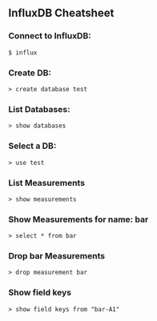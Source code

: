 InfluxDB Cheatsheet
-------------------

### Connect to InfluxDB:

    $ influx

### Create DB:

    > create database test

### List Databases:

    > show databases

### Select a DB:

    > use test

### List Measurements

    > show measurements

### Show Measurements for name: bar

    > select * from bar

### Drop bar Measurements

    > drop measurement bar

### Show field keys

    > show field keys from "bar-A1"
